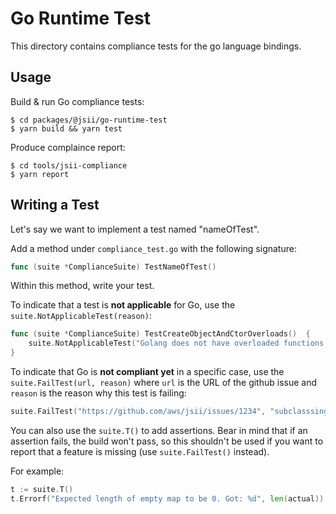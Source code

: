 # Go Runtime Test

This directory contains compliance tests for the go language bindings.

## Usage

Build & run Go compliance tests: 

```shell
$ cd packages/@jsii/go-runtime-test
$ yarn build && yarn test
```

Produce complaince report:

```shell
$ cd tools/jsii-compliance
$ yarn report
```

## Writing a Test

Let's say we want to implement a test named "nameOfTest".

Add a method under `compliance_test.go` with the following signature:

```go
func (suite *ComplianceSuite) TestNameOfTest()
```

Within this method, write your test.

To indicate that a test is **not applicable** for Go, use the `suite.NotApplicableTest(reason)`:

```go
func (suite *ComplianceSuite) TestCreateObjectAndCtorOverloads()  {
	suite.NotApplicableTest("Golang does not have overloaded functions so the genearated class only has a single New function")
}
```

To indicate that Go is **not compliant yet** in a specific case, use the
`suite.FailTest(url, reason)` where `url` is the URL of the github issue and
`reason` is the reason why this test is failing:

```go
suite.FailTest("https://github.com/aws/jsii/issues/1234", "subclasssing is not yet supported in go")
```

You can also use the `suite.T()` to add assertions. Bear in mind that if an
assertion fails, the build won't pass, so this shouldn't be used if you want to
report that a feature is missing (use `suite.FailTest()` instead).

For example:

```go
t := suite.T()
t.Errorf("Expected length of empty map to be 0. Got: %d", len(actual))
```
